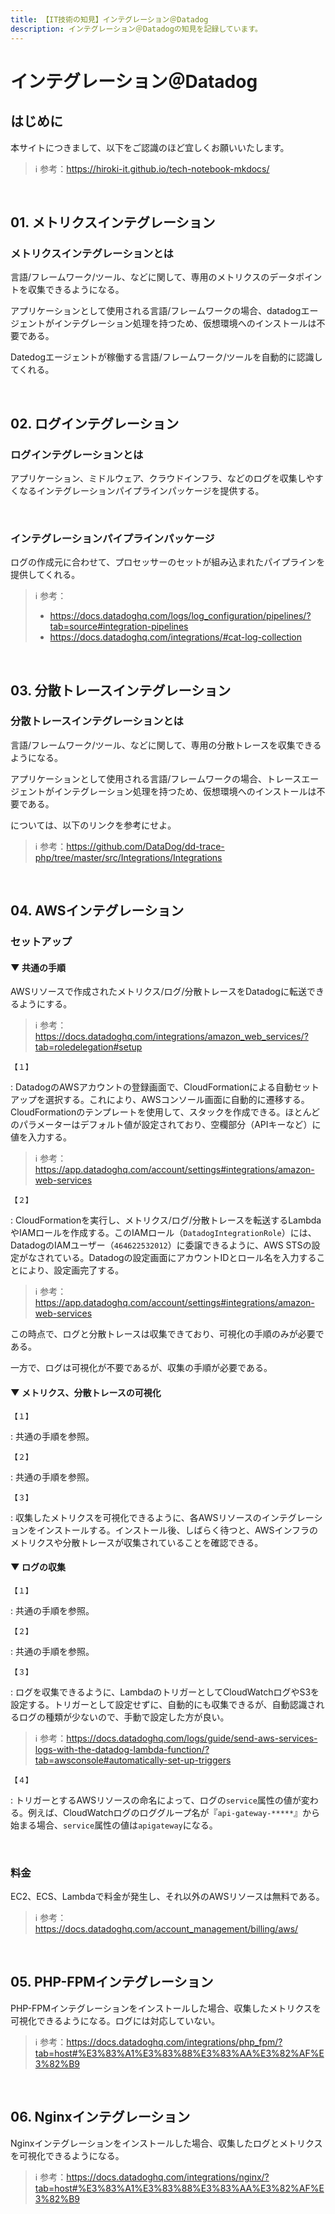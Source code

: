 ```yaml
---
title: 【IT技術の知見】インテグレーション＠Datadog
description: インテグレーション＠Datadogの知見を記録しています。
---
```


# インテグレーション＠Datadog

## はじめに

本サイトにつきまして、以下をご認識のほど宜しくお願いいたします。



> ℹ️ 参考：https://hiroki-it.github.io/tech-notebook-mkdocs/

<br>

## 01. メトリクスインテグレーション

### メトリクスインテグレーションとは

言語/フレームワーク/ツール、などに関して、専用のメトリクスのデータポイントを収集できるようになる。

アプリケーションとして使用される言語/フレームワークの場合、datadogエージェントがインテグレーション処理を持つため、仮想環境へのインストールは不要である。

Datedogエージェントが稼働する言語/フレームワーク/ツールを自動的に認識してくれる。



<br>

## 02. ログインテグレーション

### ログインテグレーションとは

アプリケーション、ミドルウェア、クラウドインフラ、などのログを収集しやすくなるインテグレーションパイプラインパッケージを提供する。



<br>

### インテグレーションパイプラインパッケージ

ログの作成元に合わせて、プロセッサーのセットが組み込まれたパイプラインを提供してくれる。



> ℹ️ 参考：
>
> - https://docs.datadoghq.com/logs/log_configuration/pipelines/?tab=source#integration-pipelines
> - https://docs.datadoghq.com/integrations/#cat-log-collection

<br>

## 03. 分散トレースインテグレーション

### 分散トレースインテグレーションとは

言語/フレームワーク/ツール、などに関して、専用の分散トレースを収集できるようになる。

アプリケーションとして使用される言語/フレームワークの場合、トレースエージェントがインテグレーション処理を持つため、仮想環境へのインストールは不要である。

については、以下のリンクを参考にせよ。



> ℹ️ 参考：https://github.com/DataDog/dd-trace-php/tree/master/src/Integrations/Integrations

<br>

## 04. AWSインテグレーション

### セットアップ

#### ▼ 共通の手順

AWSリソースで作成されたメトリクス/ログ/分散トレースをDatadogに転送できるようにする。



> ℹ️ 参考：https://docs.datadoghq.com/integrations/amazon_web_services/?tab=roledelegation#setup

```【１】```

:    DatadogのAWSアカウントの登録画面で、CloudFormationによる自動セットアップを選択する。これにより、AWSコンソール画面に自動的に遷移する。CloudFormationのテンプレートを使用して、スタックを作成できる。ほとんどのパラメーターはデフォルト値が設定されており、空欄部分（APIキーなど）に値を入力する。

> ℹ️ 参考：https://app.datadoghq.com/account/settings#integrations/amazon-web-services

```【２】```

:    CloudFormationを実行し、メトリクス/ログ/分散トレースを転送するLambdaやIAMロールを作成する。このIAMロール（```DatadogIntegrationRole```）には、DatadogのIAMユーザー（```464622532012```）に委譲できるように、AWS STSの設定がなされている。Datadogの設定画面にアカウントIDとロール名を入力することにより、設定画完了する。

> ℹ️ 参考：https://app.datadoghq.com/account/settings#integrations/amazon-web-services

この時点で、ログと分散トレースは収集できており、可視化の手順のみが必要である。

一方で、ログは可視化が不要であるが、収集の手順が必要である。



#### ▼ メトリクス、分散トレースの可視化

```【１】```

:    共通の手順を参照。

```【２】```

:    共通の手順を参照。


```【３】```

:    収集したメトリクスを可視化できるように、各AWSリソースのインテグレーションをインストールする。インストール後、しばらく待つと、AWSインフラのメトリクスや分散トレースが収集されていることを確認できる。

#### ▼ ログの収集


```【１】```

:    共通の手順を参照。

```【２】```

:    共通の手順を参照。

```【３】```

:    ログを収集できるように、LambdaのトリガーとしてCloudWatchログやS3を設定する。トリガーとして設定せずに、自動的にも収集できるが、自動認識されるログの種類が少ないので、手動で設定した方が良い。

> ℹ️ 参考：https://docs.datadoghq.com/logs/guide/send-aws-services-logs-with-the-datadog-lambda-function/?tab=awsconsole#automatically-set-up-triggers

```【４】```

:    トリガーとするAWSリソースの命名によって、ログの```service```属性の値が変わる。例えば、CloudWatchログのロググループ名が『```api-gateway-*****```』から始まる場合、```service```属性の値は```apigateway```になる。

<br>

### 料金

EC2、ECS、Lambdaで料金が発生し、それ以外のAWSリソースは無料である。



> ℹ️ 参考：https://docs.datadoghq.com/account_management/billing/aws/

<br>

## 05. PHP-FPMインテグレーション

PHP-FPMインテグレーションをインストールした場合、収集したメトリクスを可視化できるようになる。ログには対応していない。

> ℹ️ 参考：https://docs.datadoghq.com/integrations/php_fpm/?tab=host#%E3%83%A1%E3%83%88%E3%83%AA%E3%82%AF%E3%82%B9

<br>

## 06. Nginxインテグレーション

Nginxインテグレーションをインストールした場合、収集したログとメトリクスを可視化できるようになる。



> ℹ️ 参考：https://docs.datadoghq.com/integrations/nginx/?tab=host#%E3%83%A1%E3%83%88%E3%83%AA%E3%82%AF%E3%82%B9
